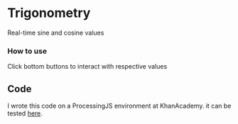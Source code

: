 # Trigonometry
Real-time sine and cosine values

### How to use
Click bottom buttons to interact with respective values

## Code
I wrote this code on a ProcessingJS environment at KhanAcademy.
it can be tested [here](https://www.khanacademy.org/computer-programming/circle/4768830617419776).
